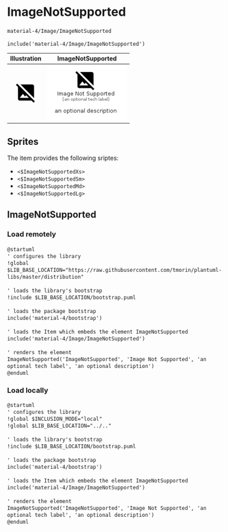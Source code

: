 # ImageNotSupported


```text
material-4/Image/ImageNotSupported
```

```text
include('material-4/Image/ImageNotSupported')
```



| Illustration | ImageNotSupported |
| :---: | :---: |
| ![illustration for Illustration](../../material-4/Image/ImageNotSupported.png) | ![illustration for ImageNotSupported](../../material-4/Image/ImageNotSupported.Local.png) |



## Sprites
The item provides the following sriptes:

- `<$ImageNotSupportedXs>`
- `<$ImageNotSupportedSm>`
- `<$ImageNotSupportedMd>`
- `<$ImageNotSupportedLg>`





## ImageNotSupported

### Load remotely
```plantuml
@startuml
' configures the library
!global $LIB_BASE_LOCATION="https://raw.githubusercontent.com/tmorin/plantuml-libs/master/distribution"

' loads the library's bootstrap
!include $LIB_BASE_LOCATION/bootstrap.puml

' loads the package bootstrap
include('material-4/bootstrap')

' loads the Item which embeds the element ImageNotSupported
include('material-4/Image/ImageNotSupported')

' renders the element
ImageNotSupported('ImageNotSupported', 'Image Not Supported', 'an optional tech label', 'an optional description')
@enduml
```

### Load locally
```plantuml
@startuml
' configures the library
!global $INCLUSION_MODE="local"
!global $LIB_BASE_LOCATION="../.."

' loads the library's bootstrap
!include $LIB_BASE_LOCATION/bootstrap.puml

' loads the package bootstrap
include('material-4/bootstrap')

' loads the Item which embeds the element ImageNotSupported
include('material-4/Image/ImageNotSupported')

' renders the element
ImageNotSupported('ImageNotSupported', 'Image Not Supported', 'an optional tech label', 'an optional description')
@enduml
```

